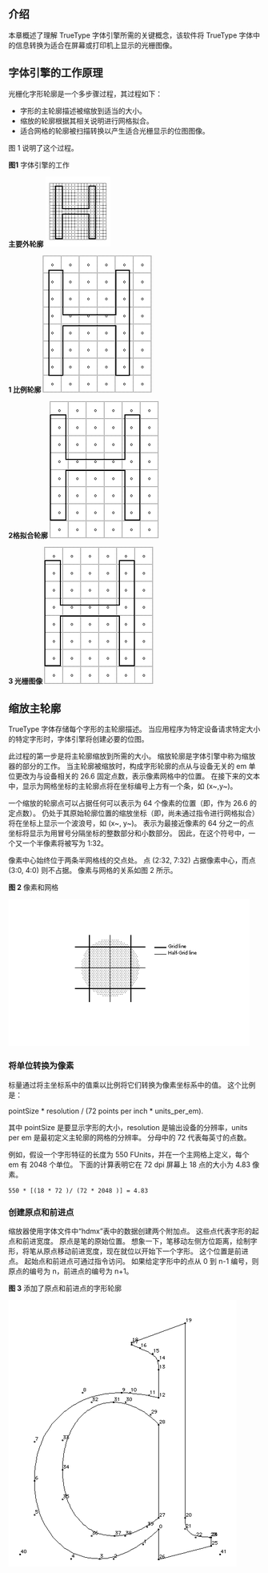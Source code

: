 ## 介绍

本章概述了理解 TrueType 字体引擎所需的关键概念，该软件将 TrueType 字体中的信息转换为适合在屏幕或打印机上显示的光栅图像。

## 字体引擎的工作原理
光栅化字形轮廓是一个多步骤过程，其过程如下：

* 字形的主轮廓描述被缩放到适当的大小。
* 缩放的轮廓根据其相关说明进行网格拟合。
* 适合网格的轮廓被扫描转换以产生适合光栅显示的位图图像。

图 1 说明了这个过程。

**图1** 字体引擎的工作

**主要外轮廓**
![图1-1](./images/fig2-1-1.gif)

**1 比例轮廓**
![图1-2](./images/fig2-1-2.gif)

**2格拟合轮廓**
![图1-3](./images/fig2-1-3.gif)

**3 光栅图像**
![图1-4](./images/fig2-1-3.gif)
## 缩放主轮廓

TrueType 字体存储每个字形的主轮廓描述。 当应用程序为特定设备请求特定大小的特定字形时，字体引擎将创建必要的位图。

此过程的第一步是将主轮廓缩放到所需的大小。 缩放轮廓是字体引擎中称为缩放器的部分的工作。 当主轮廓被缩放时，构成字形轮廓的点从与设备无关的 em 单位更改为与设备相关的 26.6 固定点数，表示像素网格中的位置。 在接下来的文本中，显示为网格坐标的主轮廓点将在坐标编号上方有一个条，如 (x~,y~)。

一个缩放的轮廓点可以占据任何可以表示为 64 个像素的位置（即，作为 26.6 的定点数）。 仍处于其原始轮廓位置的缩放坐标（即，尚未通过指令进行网格拟合）将在坐标上显示一个波浪号，如 (x~, y~)。 表示为最接近像素的 64 分之一的点坐标将显示为用冒号分隔坐标的整数部分和小数部分。 因此，在这个符号中，一个又一个半像素将被写为 1:32。

像素中心始终位于两条半网格线的交点处。 点 (2:32, 7:32) 占据像素中心，而点 (3:0, 4:0) 则不占据。 像素与网格的关系如图 2 所示。

**图 2** 像素和网格

![图2](./images/FE01.gif)

### 将单位转换为像素

标量通过将主坐标系中的值乘以比例将它们转换为像素坐标系中的值。 这个比例是：

pointSize * resolution / (72 points per inch * units_per_em).

其中 pointSize 是要显示字形的大小，resolution 是输出设备的分辨率，units per em 是最初定义主轮廓的网格的分辨率。 分母中的 72 代表每英寸的点数。

例如，假设一个字形特征的长度为 550 FUnits，并在一个主网格上定义，每个 em 有 2048 个单位。 下面的计算表明它在 72 dpi 屏幕上 18 点的大小为 4.83 像素。

```
550 * [(18 * 72 )/ (72 * 2048 )] = 4.83
```

### 创建原点和前进点

缩放器使用字体文件中“hdmx”表中的数据创建两个附加点。 这些点代表字形的起点和前进宽度。 原点是笔的原始位置。 想象一下，笔移动左侧方位距离，绘制字形，将笔从原点移动前进宽度，现在就位以开始下一个字形。 这个位置是前进点。 起始点和前进点可通过指令访问。 如果给定字形中的点从 0 到 n-1 编号，则原点的编号为 n，前进点的编号为 n+1。

**图 3** 添加了原点和前进点的字形轮廓

![图3](./images/FE2.gif)